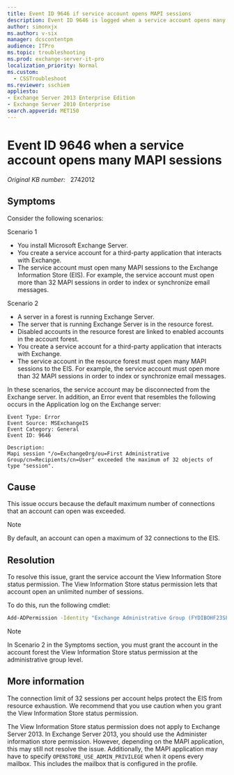 ```yaml
---
title: Event ID 9646 if service account opens MAPI sessions
description: Event ID 9646 is logged when a service account opens many MAPI sessions in Exchange Server 2013 and 2010. Provides a resolution.
author: simonxjx
ms.author: v-six
manager: dcscontentpm
audience: ITPro
ms.topic: troubleshooting
ms.prod: exchange-server-it-pro
localization_priority: Normal
ms.custom: 
  - CSSTroubleshoot
ms.reviewer: sschiem
appliesto:
- Exchange Server 2013 Enterprise Edition
- Exchange Server 2010 Enterprise
search.appverid: MET150
---
```

# Event ID 9646 when a service account opens many MAPI sessions

_Original KB number:_ &nbsp; 2742012

## Symptoms

Consider the following scenarios:

Scenario 1

- You install Microsoft Exchange Server.
- You create a service account for a third-party application that interacts with Exchange.
- The service account must open many MAPI sessions to the Exchange Information Store (EIS). For example, the service account must open more than 32 MAPI sessions in order to index or synchronize email messages.

Scenario 2

- A server in a forest is running Exchange Server.
- The server that is running Exchange Server is in the resource forest.
- Disabled accounts in the resource forest are linked to enabled accounts in the account forest.
- You create a service account for a third-party application that interacts with Exchange.
- The service account in the resource forest must open many MAPI sessions to the EIS. For example, the service account must open more than 32 MAPI sessions in order to index or synchronize email messages.

In these scenarios, the service account may be disconnected from the Exchange server. In addition, an Error event that resembles the following occurs in the Application log on the Exchange server:

```console
Event Type: Error
Event Source: MSExchangeIS
Event Category: General
Event ID: 9646

Description:
Mapi session "/o=ExchangeOrg/ou=First Administrative Group/cn=Recipients/cn=User" exceeded the maximum of 32 objects of type "session".
```

## Cause

This issue occurs because the default maximum number of connections that an account can open was exceeded.

> [!NOTE]
> By default, an account can open a maximum of 32 connections to the EIS.

## Resolution

To resolve this issue, grant the service account the View Information Store status permission. The View Information Store status permission lets that account open an unlimited number of sessions.

To do this, run the following cmdlet:

```cmd
Add-ADPermission -Identity "Exchange Administrative Group (FYDIBOHF23SPDLT)" - **User account_or_group_name** -AccessRights ExtendedRight -ExtendedRights "View information store status" -InhertanceType Descendents
```

> [!NOTE]
> In Scenario 2 in the Symptoms section, you must grant the account in the account forest the View Information Store status permission at the administrative group level.

## More information

The connection limit of 32 sessions per account helps protect the EIS from resource exhaustion. We recommend that you use caution when you grant the View Information Store status permission.

The View Information Store status permission does not apply to Exchange Server 2013. In Exchange Server 2013, you should use the Administer information store permission. However, depending on the MAPI application, this may still not resolve the issue. Additionally, the MAPI application may have to specify `OPENSTORE_USE_ADMIN_PRIVILEGE` when it opens every mailbox. This includes the mailbox that is configured in the profile.
